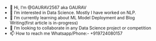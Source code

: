 - 👋 Hi, I’m @GAURAV2567 aka GAURAV
- 👀 I’m interested in Data Science. Mostly I have worked on NLP.
- 🌱 I’m currently learning about ML Model Deployment and Blog Writing(first article is in-progress)
- 💞️ I’m looking to collaborate in any Data Science project or competition
- 📫 How to reach me Whatsapp/Phone:- +919724080157

<!---
GAURAV2567/GAURAV2567 is a ✨ special ✨ repository because its `README.md` (this file) appears on your GitHub profile.
You can click the Preview link to take a look at your changes.
--->
